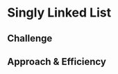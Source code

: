 # Singly Linked List
<!-- Short summary or background information -->

## Challenge
<!-- Description of the challenge -->

## Approach & Efficiency
